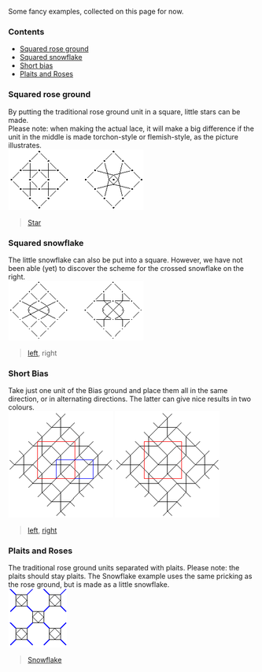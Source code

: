 Some fancy examples, collected on this page for now.
### Contents
* [Squared rose ground](#squared-rose-ground)
* [Squared snowflake](#squared-snow-flake)
* [Short bias](#short-bias)
* [Plaits and Roses](#plaits-and-roses)

### Squared rose ground
By putting the traditional rose ground unit in a square, little stars can be made.   
Please note: when making the actual lace, it will make a big difference if the unit in the middle is made torchon-style or flemish-style, as the picture illustrates.   
![torchon-flemisch][pic-tor-flem]   
> [Star][G-0112]

### Squared snowflake
The little snowflake can also be put into a square. However, we have not been able (yet) to discover the scheme for the crossed snowflake on the right.   
![snowflake][pic-0306-OIv]   
> [left][G-0306], right     

### Short Bias
Take just one unit of the Bias ground and place them all in the same direction, or in alternating directions. The latter can give nice results in two colours.      
![short bias 1][pic-0228-OG] ![short bias 2][pic-0228-OGy]
> [left][G-0228-OG], [right][G-0228-OGy]


### Plaits and Roses
The traditional rose ground units separated with plaits. Please note: the plaits should stay plaits. The Snowflake example uses the same pricking as the rose ground, but is made as a little snowflake.    
![fusion][pic-fusion]  
> [Snowflake][G-0342]  



[pic-tor-flem]: https://github.com/MAETempels/MAE-gf/blob/master/images_wt/gf-tor-vl.png
[pic-fusion]: https://github.com/MAETempels/MAE-gf/blob/master/images_wt/gf-fusion.png
[pic-0306-OIv]: https://github.com/MAETempels/MAE-gf/blob/master/images_wt/gf%200301%20wt.png
[pic-0228-OG]: https://github.com/MAETempels/MAE-gf/blob/master/images/gf%200228-OG.png
[pic-0228-OGy]: https://github.com/MAETempels/MAE-gf/blob/master/images/gf%200228%20OGy.png

[G-0112]: https://d-bl.github.io/GroundForge/index.html?m=586-21%0A-48317%0A5-4-7-%0A%3Bbricks%3B16%3B16%3B0%3B0&s1=ctctt%20E3%3Dc%20A3%3Dc%20E2%3Dctt%20A2%3Dctt%20A1%3Dctcl%20E1%3Dctcr%20F2%3Dctct%20F3%3Dctct
[G-0342]: https://d-bl.github.io/GroundForge/index.html?m=--B-C---%0A-E-5-O-K%0A5-----5-%0A-------5%3Bbricks%3B24%3B24%3B0%3B0&s1=ct%20H4%3Dctctctctc%20D4%3Dctctctctc%20B2%3Dctct%20A3%3Dcr%20C3%3Dcl%20B4%3Dc
[G-0306]: https://d-bl.github.io/GroundForge/index.html?m=5--5--%0A-C632B%0A566-22%3Bbricks%3B16%3B16%3B0%3B0&s1=ctctt%20E1%3Dct%20A1%3Dct%20F2%3Dct%20B3%3Dctl%20D3%3Dctr%20F3%3Dctct
[G-0228-OG]: https://d-bl.github.io/GroundForge/index.html?m=86-5%0A4-5-%3Bbricks%3B16%3B16%3B0%3B0&s1=ctc%20C1%3Dtct
[G-0228-OGy]: https://d-bl.github.io/GroundForge/index.html?m=15-2%0A7-5-%0A-586%0A5-4-%3Bchecker%3B16%3B16%3B0%3B0&s1=ctc%20A3%3Dtct%20C1%3Dtct